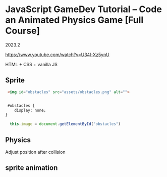 # JavaScript GameDev Tutorial – Code an Animated Physics Game [Full Course]

2023.2

https://www.youtube.com/watch?v=U34l-Xz5ynU

HTML + CSS + vanilla JS



## Sprite

```html
 <img id="obstacles" src="assets/obstacles.png" alt="">


 #obstacles {
    display: none;
}
```

```js 
  this.image = document.getElementById("obstacles")
```


## Physics

Adjust position after collision

## sprite animation

